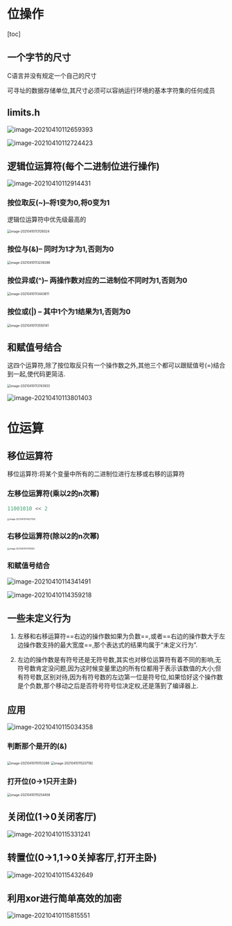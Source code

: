 # 位操作

[toc]

## 一个字节的尺寸

C语言并没有规定一个自己的尺寸

可寻址的数据存储单位,其尺寸必须可以容纳运行环境的基本字符集的任何成员


## limits.h

![image-20210410112659393](imgs/image-20210410112659393.png)

![image-20210410112724423](imgs/image-20210410112724423.png)

## 逻辑位运算符(每个二进制位进行操作)

![image-20210410112914431](imgs/image-20210410112914431.png)

### 按位取反(~)–将1变为0,将0变为1

逻辑位运算符中优先级最高的

<img src="imgs/image-20210410113126024.png" alt="image-20210410113126024" style="zoom: 50%;" />

### 按位与(&)– 同时为1才为1,否则为0

<img src="imgs/image-20210410113239288.png" alt="image-20210410113239288" style="zoom:50%;" />

### 按位异或(^)– 两操作数对应的二进制位不同时为1,否则为0

<img src="imgs/image-20210410113443611.png" alt="image-20210410113443611" style="zoom:50%;" />

### 按位或(|) – 其中1个为1结果为1,否则为0

<img src="imgs/image-20210410113550141.png" alt="image-20210410113550141" style="zoom: 50%;" />

## 和赋值号结合

这四个运算符,除了按位取反只有一个操作数之外,其他三个都可以跟赋值号(=)结合到一起,使代码更简洁.

<img src="imgs/image-20210410113743933.png" alt="image-20210410113743933" style="zoom:50%;" />

![image-20210410113801403](imgs/image-20210410113801403.png)

# 位运算

## 移位运算符

移位运算符:将某个变量中所有的二进制位进行左移或右移的运算符

### 左移位运算符(乘以2的n次幂)

```c
11001010 << 2
```

<img src="imgs/image-20210410114027556.png" alt="image-20210410114027556" style="zoom:33%;" />

### 右移位运算符(除以2的n次幂)

<img src="imgs/image-20210410114115083.png" alt="image-20210410114115083" style="zoom:33%;" />

### 和赋值号结合

![image-20210410114341491](imgs/image-20210410114341491.png)

![image-20210410114359218](imgs/image-20210410114359218.png)

## 一些未定义行为

1. 左移和右移运算符==右边的操作数如果为负数==,或者==右边的操作数大于左边操作数支持的最大宽度==,那个表达式的结果均属于“未定义行为”.

2. 左边的操作数是有符号还是无符号数,其实也对移位运算符有着不同的影响,无符号数肯定没问题,因为这时候变量里边的所有位都用于表示该数值的大小;但有符号数,区别对待,因为有符号数的左边第一位是符号位,如果恰好这个操作数是个负数,那个移动之后是否符号符号位决定权,还是落到了编译器上.

## 应用

![image-20210410115034358](imgs/image-20210410115034358.png)

### 判断那个是开的(&)

<img src="imgs/image-20210410115153288.png" alt="image-20210410115153288" style="zoom:50%;" />

<img src="imgs/image-20210410115207192.png" alt="image-20210410115207192" style="zoom: 50%;" />

### 打开位(0->1只开主卧)

<img src="imgs/image-20210410115254458.png" alt="image-20210410115254458" style="zoom:50%;" />

## 关闭位(1->0关闭客厅)

![image-20210410115331241](imgs/image-20210410115331241.png)

## 转置位(0->1,1->0关掉客厅,打开主卧)

![image-20210410115432649](imgs/image-20210410115432649.png)

## 利用xor进行简单高效的加密

![image-20210410115815551](imgs/image-20210410115815551.png)